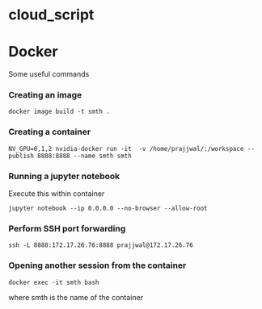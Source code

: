 # cloud_script


# Docker

Some useful commands
### Creating an image
```
docker image build -t smth .
```

### Creating a container
```
NV_GPU=0,1,2 nvidia-docker run -it  -v /home/prajjwal/:/workspace --publish 8888:8888 --name smth smth
```
### Running a jupyter notebook
Execute this within container
```
jupyter notebook --ip 0.0.0.0 --no-browser --allow-root
```
### Perform SSH port forwarding
```
ssh -L 8888:172.17.26.76:8888 prajjwal@172.17.26.76
```
### Opening another session from the container
```
docker exec -it smth bash
```
where smth is the name of the container
